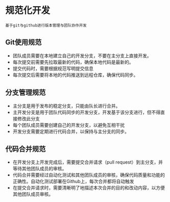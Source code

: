 #   规范化开发
    基于git与github进行版本管理与团队协作开发
##  Git使用规范

-   团队成员需要在本地建立自己的开发分支，不要在主分支上直接开发。
-   每次提交前需要先拉取最新的代码，确保本地代码是最新的。
-   提交代码时，需要根据规范写明提交信息
-   每次提交后需要将本地的代码推送到远程仓库，确保代码同步。

##  分支管理规范
-   主分支是用于发布的稳定分支，只能由队长进行合并。
-   主开发分支是用于团队代码同步的开发分支，开发基于该分支进行，但不得直接修改此分支
-   每个团队成员需要创建自己的开发分支，以避免互相干扰
-   开发分支需要定期进行代码合并，以保持与主分支的同步。
##  代码合并规范
-   在开发分支上开发完成后，需要提交合并请求（pull request）到主分支，并等待其他团队成员的审核。
-   代码合并需要经过自动化测试和其他团队成员的审核，确保代码质量和功能的正确性。自动化测试部署在Github上，每次合并都将自动触发
-   在提交合并请求时，需要清晰明了地描述本次合并的目的和改动内容，以方便其他团队成员审核。
